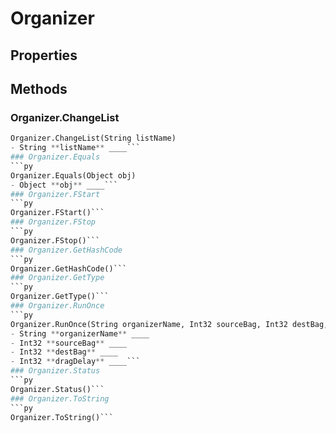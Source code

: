 # Organizer    

## Properties  
 
## Methods  
### Organizer.ChangeList
```py
Organizer.ChangeList(String listName)
- String **listName** ____```
### Organizer.Equals
```py
Organizer.Equals(Object obj)
- Object **obj** ____```
### Organizer.FStart
```py
Organizer.FStart()```
### Organizer.FStop
```py
Organizer.FStop()```
### Organizer.GetHashCode
```py
Organizer.GetHashCode()```
### Organizer.GetType
```py
Organizer.GetType()```
### Organizer.RunOnce
```py
Organizer.RunOnce(String organizerName, Int32 sourceBag, Int32 destBag, Int32 dragDelay)
- String **organizerName** ____
- Int32 **sourceBag** ____
- Int32 **destBag** ____
- Int32 **dragDelay** ____```
### Organizer.Status
```py
Organizer.Status()```
### Organizer.ToString
```py
Organizer.ToString()```